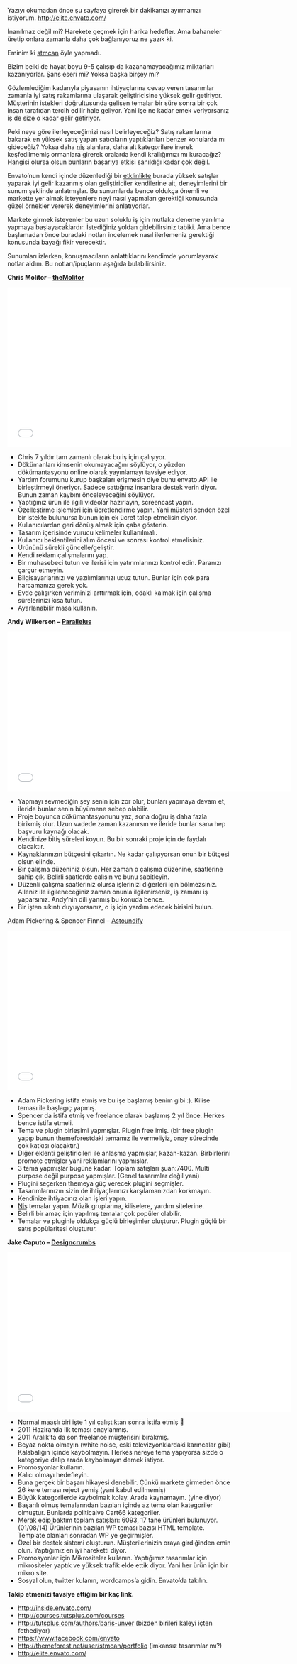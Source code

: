 Yazıyı okumadan önce şu sayfaya girerek bir dakikanızı ayırmanızı istiyorum. <http://elite.envato.com/>

İnanılmaz değil mi? Harekete geçmek için harika hedefler. Ama bahaneler üretip onlara zamanla daha çok bağlanıyoruz ne yazık ki.

Eminim ki [stmcan](http://themeforest.net/user/stmcan/portfolio) öyle yapmadı.

Bizim belki de hayat boyu 9-5 çalışıp da kazanamayacağımız miktarları kazanıyorlar. Şans eseri mi? Yoksa başka birşey mi?

Gözlemlediğim kadarıyla piyasanın ihtiyaçlarına cevap veren tasarımlar zamanla iyi satış rakamlarına ulaşarak geliştiricisine yüksek gelir getiriyor. Müşterinin istekleri doğrultusunda gelişen temalar bir süre sonra bir çok insan tarafıdan tercih edilir hale geliyor. Yani işe ne kadar emek veriyorsanız iş de size o kadar gelir getiriyor.

Peki neye göre ilerleyeceğimizi nasıl belirleyeceğiz? Satış rakamlarına bakarak en yüksek satış yapan satıcıların yaptıklarıları benzer konularda mı gideceğiz? Yoksa daha [niş](http://tr.wikipedia.org/wiki/Ni%C5%9F_pazar) alanlara, daha alt kategorilere inerek keşfedilmemiş ormanlara girerek oralarda kendi krallığımızı mı kuracağız? Hangisi olursa olsun bunların başarıya etkisi sanıldığı kadar çok değil.

Envato’nun kendi içinde düzenlediği bir [etklinlikte](http://inside.envato.com/elite-authors-speak-top-tips-for-success/) burada yüksek satışlar yaparak iyi gelir kazanmış olan geliştiriciler kendilerine ait, deneyimlerini bir sunum şeklinde anlatmışlar. Bu sunumlarda bence oldukça önemli ve markette yer almak isteyenlere neyi nasıl yapmaları gerektiği konusunda güzel örnekler vererek deneyimlerini anlatıyorlar.

Markete girmek isteyenler bu uzun soluklu iş için mutlaka deneme yanılma yapmaya başlayacaklardır. İstediğiniz yoldan gidebilirsiniz tabiki. Ama bence başlamadan önce buradaki notları incelemek nasıl ilerlemeniz gerektiği konusunda bayağı fikir verecektir.

Sunumları izlerken, konuşmacıların anlattıklarını kendimde yorumlayarak notlar aldım. Bu notları/ipuçlarını aşağıda bulabilirsiniz.

**Chris Molitor – [theMolitor](http://themeforest.net/user/theMolitor)**

<iframe allowfullscreen="allowfullscreen" frameborder="0" height="360" loading="lazy" src="//www.youtube.com/embed/6X3tdzvxKwQ?list=UUJr72fY4cTaNZv7WPbvjaSw" width="640"></iframe>

- Chris 7 yıldır tam zamanlı olarak bu iş için çalışıyor.
- Dökümanları kimsenin okumayacağını söylüyor, o yüzden dökümantasyonu online olarak yayınlamayı tavsiye ediyor.
- Yardım forumunu kurup başkaları erişmesin diye bunu envato API ile birleştirmeyi öneriyor. Sadece sattığınız insanlara destek verin diyor. Bunun zaman kaybını önceleyeceğini söylüyor.
- Yaptığınız ürün ile ilgili videolar hazırlayın, screencast yapın.
- Özelleştirme işlemleri için ücretlendirme yapın. Yani müşteri senden özel bir istekte bulunursa bunun için ek ücret talep etmelisin diyor.
- Kullanıcılardan geri dönüş almak için çaba gösterin.
- Tasarım içerisinde vurucu kelimeler kullanılmalı.
- Kullanıcı beklentilerini alım öncesi ve sonrası kontrol etmelisiniz.
- Ürününü sürekli güncelle/geliştir.
- Kendi reklam çalışmalarını yap.
- Bir muhasebeci tutun ve ilerisi için yatırımlarınızı kontrol edin. Paranızı çarçur etmeyin.
- Bilgisayarlarınızı ve yazılımlarınızı ucuz tutun. Bunlar için çok para harcamanıza gerek yok.
- Evde çalışırken veriminizi arttırmak için, odaklı kalmak için çalışma sürelerinizi kısa tutun.
- Ayarlanabilir masa kullanın.

**Andy Wilkerson – [Parallelus](http://themeforest.net/user/Parallelus)**

<iframe allowfullscreen="allowfullscreen" frameborder="0" height="360" loading="lazy" src="//www.youtube.com/embed/scy6aUCn_hs?list=UUJr72fY4cTaNZv7WPbvjaSw" width="640"></iframe>

- Yapmayı sevmediğin şey senin için zor olur, bunları yapmaya devam et, ileride bunlar senin büyümene sebep olabilir.
- Proje boyunca dökümantasyonunu yaz, sona doğru iş daha fazla birikmiş olur. Uzun vadede zaman kazanırsın ve ileride bunlar sana hep başvuru kaynağı olacak.
- Kendinize bitiş süreleri koyun. Bu bir sonraki proje için de faydalı olacaktır.
- Kaynaklarınızın bütçesini çıkartın. Ne kadar çalışıyorsan onun bir bütçesi olsun elinde.
- Bir çalışma düzeniniz olsun. Her zaman o çalışma düzenine, saatlerine sahip çık. Belirli saatlerde çalışın ve bunu sabitleyin.
- Düzenli çalışma saatleriniz olursa işlerinizi diğerleri için bölmezsiniz. Aileniz ile ilgileneceğiniz zaman onunla ilgilenirseniz, iş zamanı iş yaparsınız. Andy’nin dili yanmış bu konuda bence.
- Bir işten sıkıntı duyuyorsanız, o iş için yardım edecek birisini bulun.

Adam Pickering &amp; Spencer Finnel – [Astoundify](http://themeforest.net/user/Astoundify)

<iframe allowfullscreen="allowfullscreen" frameborder="0" height="360" loading="lazy" src="//www.youtube.com/embed/cdc300QVuqk?list=UUJr72fY4cTaNZv7WPbvjaSw" width="640"></iframe>

- Adam Pickering istifa etmiş ve bu işe başlamış benim gibi :). Kilise teması ile başlagıç yapmış.
- Spencer da istifa etmiş ve freelance olarak başlamış 2 yıl önce. Herkes bence istifa etmeli.
- Tema ve plugin birleşimi yapmışlar. Plugin free imiş. (bir free plugin yapıp bunun themeforestdaki temamız ile vermeliyiz, onay sürecinde çok katkısı olacaktır.)
- Diğer eklenti geliştiricileri ile anlaşma yapmışlar, kazan-kazan. Birbirlerini promote etmişler yani reklamlarını yapmışlar.
- 3 tema yapmışlar bugüne kadar. Toplam satışları şuan:7400. Multi purpose değil purpose yapmışlar. (Genel tasarımlar değil yani)
- Plugini seçerken themeya güç verecek plugini seçmişler.
- Tasarımlarınızın sizin de ihtiyaçlarınızı karşılamanızdan korkmayın.
- Kendinize ihtiyacınız olan işleri yapın.
- [Niş](http://tr.wikipedia.org/wiki/Ni%C5%9F_pazar) temalar yapın. Müzik gruplarına, kiliselere, yardım sitelerine.
- Belirli bir amaç için yapılmış temalar çok popüler olabilir.
- Temalar ve pluginle oldukça güçlü birleşimler oluşturur. Plugin güçlü bir satış popülaritesi oluşturur.

**Jake Caputo – [Designcrumbs](http://themeforest.net/user/designcrumbs)**

<iframe allowfullscreen="allowfullscreen" frameborder="0" height="360" loading="lazy" src="//www.youtube.com/embed/Qt5uHFiYU4M?list=UUJr72fY4cTaNZv7WPbvjaSw" width="640"></iframe>

- Normal maaşlı biri işte 1 yıl çalıştıktan sonra İstifa etmiş 🙂
- 2011 Haziranda ilk teması onaylanmış.
- 2011 Aralık’ta da son freelance müşterisini bırakmış.
- Beyaz nokta olmayın (white noise, eski televizyonklardaki karıncalar gibi) Kalabalığın içinde kaybolmayın. Herkes nereye tema yapıyorsa sizde o kategoriye dalıp arada kaybolmayın demek istiyor.
- Promosyonlar kullanın.
- Kalıcı olmayı hedefleyin.
- Buna gerçek bir başarı hikayesi denebilir. Çünkü markete girmeden önce 26 kere teması reject yemiş (yani kabul edilmemiş)
- Büyük kategorilerde kaybolmak kolay. Arada kaynamayın. (yine diyor)
- Başarılı olmuş temalarından bazıları içinde az tema olan kategoriler olmuştur. Bunlarda politicalve Cart66 kategoriler.
- Merak edip baktım toplam satışları: 6093, 17 tane ürünleri bulunuyor. (01/08/14) Ürünlerinin bazıları WP teması bazısı HTML template. Template olanları sonradan WP ye geçirmişler.
- Özel bir destek sistemi oluşturun. Müşterilerinizin oraya girdiğinden emin olun. Yaptığımız en iyi hareketti diyor.
- Promosyonlar için Mikrositeler kullanın. Yaptığımız tasarımlar için mikrositeler yaptık ve yüksek trafik elde ettik diyor. Yani her ürün için bir mikro site.
- Sosyal olun, twitter kulanın, wordcamps’a gidin. Envato’da takılın.

 **Takip etmenizi tavsiye ettiğim bir kaç link.**

- <http://inside.envato.com/>
- <http://courses.tutsplus.com/courses>
- <http://tutsplus.com/authors/baris-unver> (bizden birileri kaleyi içten fethediyor)
- <https://www.facebook.com/envato>
- <http://themeforest.net/user/stmcan/portfolio> (imkansız tasarımlar mı?)
- <http://elite.envato.com/>